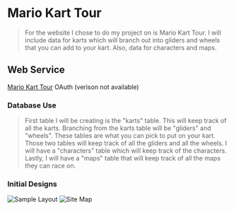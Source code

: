 Mario Kart Tour
===============

> For the website I chose to do my project on is Mario Kart Tour. 
> I will include data for karts which will branch out into gliders and wheels
> that you can add to your kart. Also, data for characters and maps.

Web Service
-----------
[Mario Kart Tour](https://mariokarttour.com/en-US) OAuth (verison not available)

### Database Use ######
> First table I will be creating is the "karts" table. This will keep 
> track of all the karts. Branching from the karts table will be "gliders"
> and "wheels". These tables are what you can pick to put on your kart. Those
> two tables will keep track of all the gliders and all the wheels.
> I will have a "characters" table which will keep track of the characters.
> Lastly, I will have a "maps" table that will keep track of all the maps
> they can race on.

### Initial Designs ######
![Sample Layout](https://1drv.ms/u/s!AgOodsGkufGtgcIgrrTTmUkr8xJing?e=1LCZWe)
![Site Map](https://1drv.ms/u/s!AgOodsGkufGtgcIh9fSHOZ3LruhkQw?e=vcOeof)
